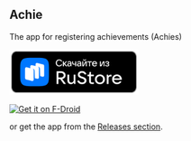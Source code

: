 Achie
-----

The app for registering achievements (Achies)

[<img src="edc2a045e17e4971c7cca77c7fde4b66.png" alt="Скачайте из RuStore" height="80">](https://apps.rustore.ru/app/ru.ikkui.achie/)

[<img src="https://fdroid.gitlab.io/artwork/badge/get-it-on.png"
     alt="Get it on F-Droid"
     height="80">](https://f-droid.org/packages/ru.ikkui.achie/)

or get the app from the [Releases section](https://github.com/IgorKruchinin/AchieApp/releases/latest).
